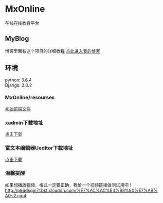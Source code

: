 
# MxOnline
在线在线教育平台
## MyBlog
博客里面有这个项目的详细教程
[点此进入我的博客](http://www.cnblogs.com/derek1184405959/)<br /> 
## 环境
python: 3.6.4<br /> 
Django: 2.0.2
### MxOnline/resourses
[初始前端文件](https://pan.baidu.com/s/194dXX1vFlsUc2k6WZwLUwQ)
### xadmin下载地址
[点击下载](https://github.com/sshwsfc/xadmin/tree/django2)<br /> 
### 富文本编辑器Ueditor下载地址
[点击下载](https://github.com/twz915/DjangoUeditor3/)<br /> 

### 温馨提醒
如果想播放视频，格式一定要正确，我给一个视频链接做测试用吧！
http://p96dsgm7r.bkt.clouddn.com/%E7%AC%AC%E4%B8%80%E7%AB%A0~2.mp4

